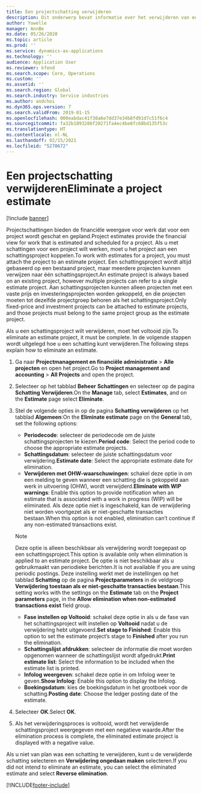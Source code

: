 ```yaml
---
title: Een projectschatting verwijderen
description: Dit onderwerp bevat informatie over het verwijderen van een projectschatting nadat deze is voltooid.
author: Yowelle
manager: AnnBe
ms.date: 05/26/2020
ms.topic: article
ms.prod: ''
ms.service: dynamics-ax-applications
ms.technology: ''
audience: Application User
ms.reviewer: kfend
ms.search.scope: Core, Operations
ms.custom: ''
ms.assetid: ''
ms.search.region: Global
ms.search.industry: Service industries
ms.author: andchoi
ms.dyn365.ops.version: 7
ms.search.validFrom: 2019-01-15
ms.openlocfilehash: 000eabdac41f30a6e7dd37e34b8fd91d7c51f6c4
ms.sourcegitcommit: fa32b1893286f20271fa4ec4be8fc68bd135f53c
ms.translationtype: HT
ms.contentlocale: nl-NL
ms.lasthandoff: 02/15/2021
ms.locfileid: "5270672"
---
```

# <a name="eliminate-a-project-estimate"></a><span data-ttu-id="a3971-103">Een projectschatting verwijderen</span><span class="sxs-lookup"><span data-stu-id="a3971-103">Eliminate a project estimate</span></span>

[!include [banner](../includes/banner.md)]

<span data-ttu-id="a3971-104">Projectschattingen bieden de financiële weergave voor werk dat voor een project wordt geschat en gepland.</span><span class="sxs-lookup"><span data-stu-id="a3971-104">Project estimates provide the financial view for work that is estimated and scheduled for a project.</span></span> <span data-ttu-id="a3971-105">Als u met schattingen voor een project wilt werken, moet u het project aan een schattingsproject koppelen.</span><span class="sxs-lookup"><span data-stu-id="a3971-105">To work with estimates for a project, you must attach the project to an estimate project.</span></span> <span data-ttu-id="a3971-106">Een schattingsproject wordt altijd gebaseerd op een bestaand project, maar meerdere projecten kunnen verwijzen naar één schattingsproject.</span><span class="sxs-lookup"><span data-stu-id="a3971-106">An estimate project is always based on an existing project, however multiple projects can refer to a single estimate project.</span></span> <span data-ttu-id="a3971-107">Aan schattingsprojecten kunnen alleen projecten met een vaste prijs en investeringsprojecten worden gekoppeld, en die projecten moeten tot dezelfde projectgroep behoren als het schattingsproject.</span><span class="sxs-lookup"><span data-stu-id="a3971-107">Only fixed-price and investment projects can be attached to estimate projects, and those projects must belong to the same project group as the estimate project.</span></span>

<span data-ttu-id="a3971-108">Als u een schattingsproject wilt verwijderen, moet het voltooid zijn.</span><span class="sxs-lookup"><span data-stu-id="a3971-108">To eliminate an estimate project, it must be complete.</span></span> <span data-ttu-id="a3971-109">In de volgende stappen wordt uitgelegd hoe u een schatting kunt verwijderen.</span><span class="sxs-lookup"><span data-stu-id="a3971-109">The following steps explain how to eliminate an estimate.</span></span>

1. <span data-ttu-id="a3971-110">Ga naar **Projectmanagement en financiële administratie** > **Alle projecten** en open het project.</span><span class="sxs-lookup"><span data-stu-id="a3971-110">Go to **Project management and accounting** > **All Projects** and open the project.</span></span> 
2. <span data-ttu-id="a3971-111">Selecteer op het tabblad **Beheer** **Schattingen** en selecteer op de pagina **Schatting** **Verwijderen**.</span><span class="sxs-lookup"><span data-stu-id="a3971-111">On the **Manage** tab, select **Estimates**, and on the **Estimate** page select **Eliminate**.</span></span>
3. <span data-ttu-id="a3971-112">Stel de volgende opties in op de pagina **Schatting verwijderen** op het tabblad **Algemeen**:</span><span class="sxs-lookup"><span data-stu-id="a3971-112">On the **Eliminate estimate** page on the **General** tab, set the following options:</span></span>

   - <span data-ttu-id="a3971-113">**Periodecode**: selecteer de periodecode om de juiste schattingsprojecten te kiezen.</span><span class="sxs-lookup"><span data-stu-id="a3971-113">**Period code**: Select the period code to choose the appropriate estimate projects.</span></span> 
   - <span data-ttu-id="a3971-114">**Schattingsdatum**: selecteer de juiste schattingsdatum voor verwijdering.</span><span class="sxs-lookup"><span data-stu-id="a3971-114">**Estimate date**: Select the appropriate estimate date for elimination.</span></span>
   - <span data-ttu-id="a3971-115">**Verwijderen met OHW-waarschuwingen**: schakel deze optie in om een melding te geven wanneer een schatting die is gekoppeld aan werk in uitvoering (OHW), wordt verwijderd.</span><span class="sxs-lookup"><span data-stu-id="a3971-115">**Eliminate with WIP warnings**: Enable this option to provide notification when an estimate that is associated with a work in progress (WIP) will be eliminated.</span></span> <span data-ttu-id="a3971-116">Als deze optie niet is ingeschakeld, kan de verwijdering niet worden voortgezet als er niet-geschatte transacties bestaan.</span><span class="sxs-lookup"><span data-stu-id="a3971-116">When this option is not enabled, elimination can’t continue if any non-estimated transactions exist.</span></span> 
   > [!NOTE]
   > <span data-ttu-id="a3971-117">Deze optie is alleen beschikbaar als verwijdering wordt toegepast op een schattingsproject.</span><span class="sxs-lookup"><span data-stu-id="a3971-117">This option is available only when elimination is applied to an estimate project.</span></span> <span data-ttu-id="a3971-118">De optie is niet beschikbaar als u gebruikmaakt van periodieke berichten.</span><span class="sxs-lookup"><span data-stu-id="a3971-118">It is not available if you are using periodic postings.</span></span> <span data-ttu-id="a3971-119">Deze instelling werkt met de instellingen op het tabblad **Schatting** op de pagina **Projectparameters** in de veldgroep **Verwijdering toestaan als er niet-geschatte transacties bestaan**.</span><span class="sxs-lookup"><span data-stu-id="a3971-119">This setting works with the settings on the **Estimate** tab on the **Project parameters** page, in the **Allow elimination when non-estimated transactions exist** field group.</span></span>
   - <span data-ttu-id="a3971-120">**Fase instellen op Voltooid**: schakel deze optie in als u de fase van het schattingsproject wilt instellen op **Voltooid** nadat u de verwijdering hebt uitgevoerd.</span><span class="sxs-lookup"><span data-stu-id="a3971-120">**Set stage to Finished**: Enable this option to set the estimate project’s stage to **Finished** after you run the elimination.</span></span>
   - <span data-ttu-id="a3971-121">**Schattingslijst afdrukken**: selecteer de informatie die moet worden opgenomen wanneer de schattingslijst wordt afgedrukt.</span><span class="sxs-lookup"><span data-stu-id="a3971-121">**Print estimate list**: Select the information to be included when the estimate list is printed.</span></span>
   - <span data-ttu-id="a3971-122">**Infolog weergeven**: schakel deze optie in om Infolog weer te geven.</span><span class="sxs-lookup"><span data-stu-id="a3971-122">**Show Infolog**: Enable this option to display the Infolog.</span></span>
   - <span data-ttu-id="a3971-123">**Boekingsdatum**: kies de boekingsdatum in het grootboek voor de schatting.</span><span class="sxs-lookup"><span data-stu-id="a3971-123">**Posting date**: Choose the ledger posting date of the estimate.</span></span>

4.  <span data-ttu-id="a3971-124">Selecteer **OK**.</span><span class="sxs-lookup"><span data-stu-id="a3971-124">Select **OK**.</span></span>
5. <span data-ttu-id="a3971-125">Als het verwijderingsproces is voltooid, wordt het verwijderde schattingsproject weergegeven met een negatieve waarde.</span><span class="sxs-lookup"><span data-stu-id="a3971-125">After the elimination process is complete, the eliminated estimate project is displayed with a negative value.</span></span> 

<span data-ttu-id="a3971-126">Als u niet van plan was een schatting te verwijderen, kunt u de verwijderde schatting selecteren en **Verwijdering ongedaan maken** selecteren.</span><span class="sxs-lookup"><span data-stu-id="a3971-126">If you did not intend to eliminate an estimate, you can select the eliminated estimate and select **Reverse elimination**.</span></span>   


[!INCLUDE[footer-include](../includes/footer-banner.md)]